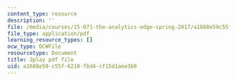 ```yaml
---
content_type: resource
description: ''
file: /media/courses/15-071-the-analytics-edge-spring-2017/a1688e59c55f6210fbd4cf15d1aee3b9_HIIclMih_zQ.pdf
file_type: application/pdf
learning_resource_types: []
ocw_type: OCWFile
resourcetype: Document
title: 3play pdf file
uid: a1688e59-c55f-6210-fbd4-cf15d1aee3b9
---
```

